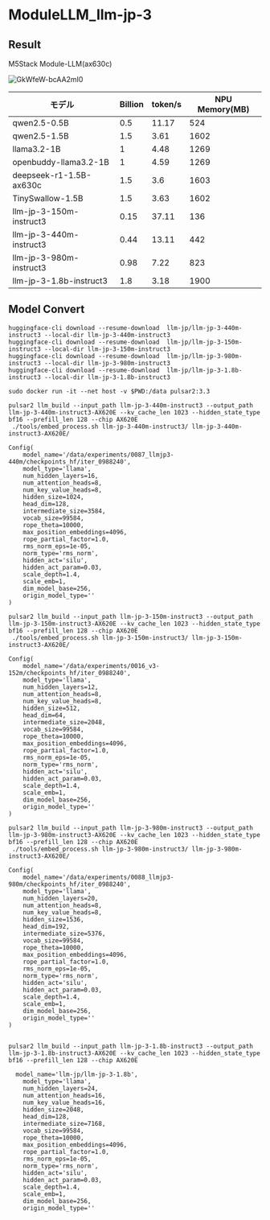 # ModuleLLM_llm-jp-3

## Result

M5Stack Module-LLM(ax630c)

![GkWfeW-bcAA2mI0](https://github.com/user-attachments/assets/20e540cc-a459-4132-be23-9195e8210515)

| モデル | Billion | token/s | NPU Memory(MB) |
|-------|---------|---------|----------------|
| qwen2.5-0.5B | 0.5 | 11.17 | 524 |
| qwen2.5-1.5B | 1.5 | 3.61 | 1602 |
| llama3.2-1B | 1 | 4.48 | 1269 |
| openbuddy-llama3.2-1B | 1 | 4.59 | 1269 |
| deepseek-r1-1.5B-ax630c | 1.5 | 3.6 | 1603 |
| TinySwallow-1.5B | 1.5 | 3.63 | 1602 |
| llm-jp-3-150m-instruct3 | 0.15 | 37.11 | 136 |
| llm-jp-3-440m-instruct3 | 0.44 | 13.11 | 442 |
| llm-jp-3-980m-instruct3 | 0.98 | 7.22 | 823 |
| llm-jp-3-1.8b-instruct3 | 1.8| 3.18 | 1900 |



## Model Convert

```
huggingface-cli download --resume-download  llm-jp/llm-jp-3-440m-instruct3 --local-dir llm-jp-3-440m-instruct3
huggingface-cli download --resume-download  llm-jp/llm-jp-3-150m-instruct3 --local-dir llm-jp-3-150m-instruct3
huggingface-cli download --resume-download  llm-jp/llm-jp-3-980m-instruct3 --local-dir llm-jp-3-980m-instruct3
huggingface-cli download --resume-download  llm-jp/llm-jp-3-1.8b-instruct3 --local-dir llm-jp-3-1.8b-instruct3
```

```
sudo docker run -it --net host -v $PWD:/data pulsar2:3.3

pulsar2 llm_build --input_path llm-jp-3-440m-instruct3 --output_path llm-jp-3-440m-instruct3-AX620E --kv_cache_len 1023 --hidden_state_type bf16 --prefill_len 128 --chip AX620E
 ./tools/embed_process.sh llm-jp-3-440m-instruct3/ llm-jp-3-440m-instruct3-AX620E/

Config(
    model_name='/data/experiments/0087_llmjp3-440m/checkpoints_hf/iter_0988240',
    model_type='llama',
    num_hidden_layers=16,
    num_attention_heads=8,
    num_key_value_heads=8,
    hidden_size=1024,
    head_dim=128,
    intermediate_size=3584,
    vocab_size=99584,
    rope_theta=10000,
    max_position_embeddings=4096,
    rope_partial_factor=1.0,
    rms_norm_eps=1e-05,
    norm_type='rms_norm',
    hidden_act='silu',
    hidden_act_param=0.03,
    scale_depth=1.4,
    scale_emb=1,
    dim_model_base=256,
    origin_model_type=''
)

pulsar2 llm_build --input_path llm-jp-3-150m-instruct3 --output_path llm-jp-3-150m-instruct3-AX620E --kv_cache_len 1023 --hidden_state_type bf16 --prefill_len 128 --chip AX620E
 ./tools/embed_process.sh llm-jp-3-150m-instruct3/ llm-jp-3-150m-instruct3-AX620E/

Config(
    model_name='/data/experiments/0016_v3-152m/checkpoints_hf/iter_0988240',
    model_type='llama',
    num_hidden_layers=12,
    num_attention_heads=8,
    num_key_value_heads=8,
    hidden_size=512,
    head_dim=64,
    intermediate_size=2048,
    vocab_size=99584,
    rope_theta=10000,
    max_position_embeddings=4096,
    rope_partial_factor=1.0,
    rms_norm_eps=1e-05,
    norm_type='rms_norm',
    hidden_act='silu',
    hidden_act_param=0.03,
    scale_depth=1.4,
    scale_emb=1,
    dim_model_base=256,
    origin_model_type=''
)

pulsar2 llm_build --input_path llm-jp-3-980m-instruct3 --output_path llm-jp-3-980m-instruct3-AX620E --kv_cache_len 1023 --hidden_state_type bf16 --prefill_len 128 --chip AX620E
 ./tools/embed_process.sh llm-jp-3-980m-instruct3/ llm-jp-3-980m-instruct3-AX620E/

Config(
    model_name='/data/experiments/0088_llmjp3-980m/checkpoints_hf/iter_0988240',
    model_type='llama',
    num_hidden_layers=20,
    num_attention_heads=8,
    num_key_value_heads=8,
    hidden_size=1536,
    head_dim=192,
    intermediate_size=5376,
    vocab_size=99584,
    rope_theta=10000,
    max_position_embeddings=4096,
    rope_partial_factor=1.0,
    rms_norm_eps=1e-05,
    norm_type='rms_norm',
    hidden_act='silu',
    hidden_act_param=0.03,
    scale_depth=1.4,
    scale_emb=1,
    dim_model_base=256,
    origin_model_type=''
)


pulsar2 llm_build --input_path llm-jp-3-1.8b-instruct3 --output_path llm-jp-3-1.8b-instruct3-AX620E --kv_cache_len 1023 --hidden_state_type bf16 --prefill_len 128 --chip AX620E

  model_name='llm-jp/llm-jp-3-1.8b',
    model_type='llama',
    num_hidden_layers=24,
    num_attention_heads=16,
    num_key_value_heads=16,
    hidden_size=2048,
    head_dim=128,
    intermediate_size=7168,
    vocab_size=99584,
    rope_theta=10000,
    max_position_embeddings=4096,
    rope_partial_factor=1.0,
    rms_norm_eps=1e-05,
    norm_type='rms_norm',
    hidden_act='silu',
    hidden_act_param=0.03,
    scale_depth=1.4,
    scale_emb=1,
    dim_model_base=256,
    origin_model_type=''

```


